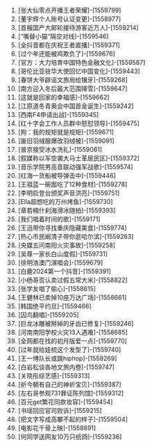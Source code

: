 
1. [张大仙零点开播王者荣耀]-[1559799]
1. [董宇辉个人账号认证变更]-[1558977]
1. [首艘国产大邮轮接待游客近万人]-[1559214]
1. [“嘴替小猫”隔空对线]-[1559546]
1. [全抖音都在庆祝王者直播]-[1559371]
1. [过个年还能被鸡欺负了]-[1559676]
1. [官方：大力培育中国特色金融文化]-[1559587]
1. [哥伦比亚驻华大使回忆中国变化]-[1559443]
1. [春饼大爷辟谣文旅局给镶牙]-[1559268]
1. [南方迎入冬后最大范围降雪]-[1559647]
1. [这就是回家的幸福感]-[1559662]
1. [江原道冬青奥会中国首金诞生]-[1559242]
1. [西南F4申请出战]-[1559345]
1. [红十字会工作人员群中怒怼领导]-[1559475]
1. [狗：我的规矩就是规矩]-[1559671]
1. [废旧羽绒服爆改羽绒被]-[1559091]
1. [普京接受冰水洗礼]-[1559061]
1. [叙媒称以军空袭大马士革居民区]-[1559372]
1. [音乐学院男高音联动强军战歌]-[1559574]
1. [红海一货船被导弹击中]-[1559446]
1. [王祖蓝一碗面吃了12种食材]-[1559278]
1. [李明启登台颁奖声音洪亮]-[1559751]
1. [Ella超想吃的万州烤鱼]-[1559730]
1. [章若楠什刹海滑冰随拍]-[1559393]
1. [我们唱着时间的歌]-[1559171]
1. [王迅带你寻找重庆隐藏美食]-[1559774]
1. [热心市民阚清子带你逛哈尔滨]-[1559263]
1. [央媒五问南阳火灾事故]-[1559258]
1. [吴尊一家长白山度假]-[1559731]
1. [徐明浩澳门演唱会]-[1559679]
1. [白鹿2024第一个抖音]-[1559391]
1. [小杨哥否认卖过假五常大米]-[1558822]
1. [张学友唱了偷心]-[1558615]
1. [王健林已卖掉10座万达广场]-[1558661]
1. [韩国绝平约旦]-[1559466]
1. [囚鸟翻唱]-[1559205]
1. [巨龙冰雕被掰掉的牙齿已修复]-[1559246]
1. [河南南阳学校火灾13人遇难]-[1558685]
1. [全网都在找的初月版爱一点]-[1559770]
1. [过年就给娃梳这个发型了]-[1559740]
1. [王一博队长或跳hiphop]-[1559269]
1. [白岩松谈各地文旅内卷]-[1559747]
1. [关晓彤综艺感]-[1559313]
1. [祈今朝有自己的神祈宝贝]-[1559387]
1. [左右哥参观731罪证陈列馆]-[1559312]
1. [百元get繁花同款妆容]-[1559454]
1. [书瑶回应官司败诉]-[1559215]
1. [把文字写成高攀不起的样子]-[1559504]
1. [电影花千骨上映]-[1558891]
1. [何同学送网友10万只纸鸽]-[1559236]